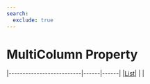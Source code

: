 ```yaml
---
search:
  exclude: true
---
```


<h1 class="heading"><span class="name">MultiColumn Property</span></h1>

|--------------------------|------|------|
|[List](../objects/list.md)|&nbsp;|&nbsp;|
